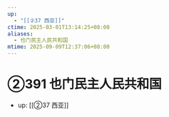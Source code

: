 ```yaml
---
up:
  - "[[②37 西亚]]"
ctime: 2025-03-01T13:14:25+08:00
aliases:
  - 也门民主人民共和国
mtime: 2025-09-09T12:37:06+08:00
---
```


# ②391 也门民主人民共和国

- up: [[②37 西亚]]
